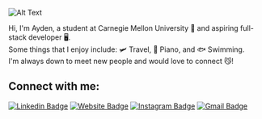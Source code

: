 
![Alt Text](https://archives.bulbagarden.net/media/upload/thumb/4/4b/Psyduck_Eggs_anime.png/220px-Psyduck_Eggs_anime.png)

Hi, I'm Ayden, a student at Carnegie Mellon University 🍉 and aspiring full-stack developer 🖥.\
Some things that I enjoy include: 🛩 Travel, 🎹 Piano, and 🐟 Swimming.\
I'm always down to meet new people and would love to connect 😼!

## Connect with me:

[![Linkedin Badge](https://img.shields.io/badge/-aydenx-blue?style=flat&logo=Linkedin&logoColor=white&link=https://www.linkedin.com/in/aydenx/)](https://www.linkedin.com/in/aydenx/)
[![Website Badge](https://img.shields.io/badge/-Portfolio-47CCCC?style=flat&logo=Google-Chrome&logoColor=white&link=https://jessicalim.me)](https://jessicalim.me)
[![Instagram Badge](https://img.shields.io/badge/-@ayd_xu-purple?style=flat&logo=instagram&logoColor=white&link=https://instagram.com/_jessicaalim/)](https://instagram.com/_jessicaalim)
[![Gmail Badge](https://img.shields.io/badge/-aydenx@andrew.cmu.edu-c14438?style=flat&logo=Gmail&logoColor=white&link=mailto:jessicalim813@gmail.com)](mailto:jessicalim813@gmail.com)



